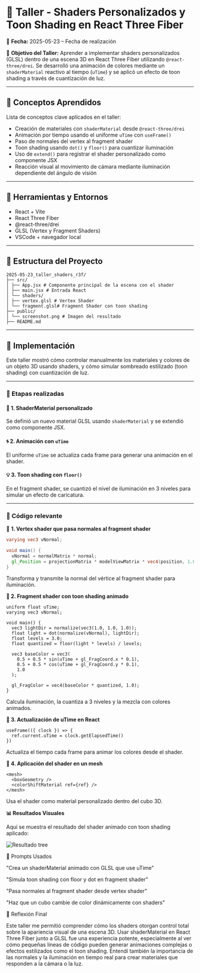 # 🎨 Taller - Shaders Personalizados y Toon Shading en React Three Fiber

📅 **Fecha:** 2025-05-23 – Fecha de realización

🎯 **Objetivo del Taller:**
Aprender a implementar shaders personalizados (GLSL) dentro de una escena 3D en React Three Fiber utilizando `@react-three/drei`. Se desarrolló una animación de colores mediante un `shaderMaterial` reactivo al tiempo (`uTime`) y se aplicó un efecto de toon shading a través de cuantización de luz.

---

## 🧠 Conceptos Aprendidos

Lista de conceptos clave aplicados en el taller:

* Creación de materiales con `shaderMaterial` desde `@react-three/drei`
* Animación por tiempo usando el uniforme `uTime` con `useFrame()`
* Paso de normales del vertex al fragment shader
* Toon shading usando `dot()` y `floor()` para cuantizar iluminación
* Uso de `extend()` para registrar el shader personalizado como componente JSX
* Reacción visual al movimiento de cámara mediante iluminación dependiente del ángulo de visión

---

## 🔧 Herramientas y Entornos

* React + Vite
* React Three Fiber
* @react-three/drei
* GLSL (Vertex y Fragment Shaders)
* VSCode + navegador local

---

## 📁 Estructura del Proyecto

```
2025-05-23_taller_shaders_r3f/
├── src/
│ ├── App.jsx # Componente principal de la escena con el shader
│ ├── main.jsx # Entrada React
│ └── shaders/
│ ├── vertex.glsl # Vertex Shader
│ └── fragment.glsl# Fragment Shader con toon shading
├── public/
│ └── screenshot.png # Imagen del resultado
├── README.md
```


---

## 🧪 Implementación

Este taller mostró cómo controlar manualmente los materiales y colores de un objeto 3D usando shaders, y cómo simular sombreado estilizado (toon shading) con cuantización de luz.

---

### 🔹 Etapas realizadas

#### 🎨 1. ShaderMaterial personalizado
Se definió un nuevo material GLSL usando `shaderMaterial` y se extendió como componente JSX.

#### 🌀 2. Animación con `uTime`
El uniforme `uTime` se actualiza cada frame para generar una animación en el shader.

#### 💡 3. Toon shading con `floor()`
En el fragment shader, se cuantizó el nivel de iluminación en 3 niveles para simular un efecto de caricatura.

---

### 🔹 Código relevante

📌 **1. Vertex shader que pasa normales al fragment shader**

```glsl
varying vec3 vNormal;

void main() {
  vNormal = normalMatrix * normal;
  gl_Position = projectionMatrix * modelViewMatrix * vec4(position, 1.0);
}
```

Transforma y transmite la normal del vértice al fragment shader para iluminación.

**📌 2. Fragment shader con toon shading animado**

```
uniform float uTime;
varying vec3 vNormal;

void main() {
  vec3 lightDir = normalize(vec3(1.0, 1.0, 1.0));
  float light = dot(normalize(vNormal), lightDir);
  float levels = 3.0;
  float quantized = floor(light * levels) / levels;

  vec3 baseColor = vec3(
    0.5 + 0.5 * sin(uTime + gl_FragCoord.x * 0.1),
    0.5 + 0.5 * cos(uTime + gl_FragCoord.y * 0.1),
    1.0
  );

  gl_FragColor = vec4(baseColor * quantized, 1.0);
}
```

Calcula iluminación, la cuantiza a 3 niveles y la mezcla con colores animados.

**📌 3. Actualización de uTime en React**
```
useFrame(({ clock }) => {
  ref.current.uTime = clock.getElapsedTime()
})
```

Actualiza el tiempo cada frame para animar los colores desde el shader.

**📌 4. Aplicación del shader en un mesh**
```
<mesh>
  <boxGeometry />
  <colorShiftMaterial ref={ref} />
</mesh>
```

Usa el shader como material personalizado dentro del cubo 3D.


**📊 Resultados Visuales**


Aquí se muestra el resultado del shader animado con toon shading aplicado:

![Resultado tree](resultados/shaders.gif)


🧠 Prompts Usados


"Crea un shaderMaterial animado con GLSL que use uTime"

"Simula toon shading con floor y dot en fragment shader"

"Pasa normales al fragment shader desde vertex shader"

"Haz que un cubo cambie de color dinámicamente con shaders"

💬 Reflexión Final


Este taller me permitió comprender cómo los shaders otorgan control total sobre la apariencia visual de una escena 3D. Usar shaderMaterial en React Three Fiber junto a GLSL fue una experiencia potente, especialmente al ver cómo pequeñas líneas de código pueden generar animaciones complejas o efectos estilizados como el toon shading. Entendí también la importancia de las normales y la iluminación en tiempo real para crear materiales que responden a la cámara o la luz.